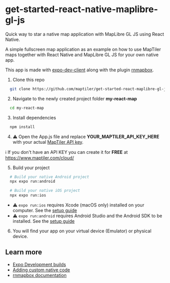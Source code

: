 # get-started-react-native-maplibre-gl-js
Quick way to star a native map application with MapLibre GL JS using React Native.

A simple fullscreen map application as an example on how to use MapTiler maps together with React Native and MapLibre GL JS for your own native app.

This app is made with [expo-dev-client](https://docs.expo.dev/development/getting-started/#installing--expo-dev-client--in-your-project) along with the plugin
[rnmapbox](https://github.com/rnmapbox/maps/blob/main/plugin/install.md).

1. Clone this repo
  ```sh
    git clone https://github.com/maptiler/get-started-react-maplibre-gl-js.git my-react-map
  ```

2. Navigate to the newly created project folder **my-react-map**
  ```sh
    cd my-react-map
  ```

3. Install dependencies
  ```sh
    npm install
  ```

4. :warning: Open the App.js file and replace **YOUR_MAPTILER_API_KEY_HERE** with your actual [MapTiler API key](https://cloud.maptiler.com/account/keys/).

  :information_source: If you don't have an API KEY you can create it for **FREE** at https://www.maptiler.com/cloud/

5. Build your project
  ```sh
    # Build your native Android project 
    npx expo run:android

    # Build your native iOS project
    npx expo run:ios
  ```

  * :warning: `expo run:ios` requires Xcode (macOS only) installed on your computer. See the [setup guide](https://reactnative.dev/docs/environment-setup)
  * :warning: `expo run:android` requires Android Studio and the Android SDK to be installed. See the [setup guide](https://reactnative.dev/docs/environment-setup)

6. You will find your app on your virtual device (Emulator) or physical device.

## Learn more

* [Expo Development builds](https://docs.expo.dev/development/getting-started/#installing--expo-dev-client--in-your-project)
* [Adding custom native code](https://docs.expo.dev/workflow/customizing/#generate-native-projects-with-prebuild)
* [rnmapbox documentation](https://github.com/rnmapbox/maps)